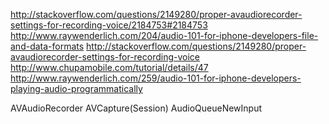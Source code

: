 http://stackoverflow.com/questions/2149280/proper-avaudiorecorder-settings-for-recording-voice/2184753#2184753
http://www.raywenderlich.com/204/audio-101-for-iphone-developers-file-and-data-formats
http://stackoverflow.com/questions/2149280/proper-avaudiorecorder-settings-for-recording-voice
http://www.chupamobile.com/tutorial/details/47
http://www.raywenderlich.com/259/audio-101-for-iphone-developers-playing-audio-programmatically

AVAudioRecorder
AVCapture(Session)
AudioQueueNewInput
